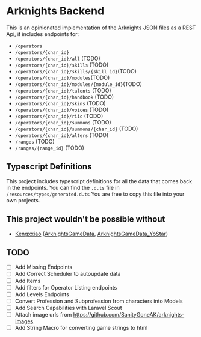 # Arknights Backend

This is an opinionated implementation of the Arknights JSON files as a REST Api, it includes endpoints for:

- `/operators`
- `/operators/{char_id}`
- `/operators/{char_id}/all` (TODO)
- `/operators/{char_id}/skills` (TODO)
- `/operators/{char_id}/skills/{skill_id}`(TODO)
- `/operators/{char_id}/modules`(TODO)
- `/operators/{char_id}/modules/{module_id}`(TODO)
- `/operators/{char_id}/talents` (TODO)
- `/operators/{char_id}/handbook` (TODO)
- `/operators/{char_id}/skins` (TODO)
- `/operators/{char_id}/voices` (TODO)
- `/operators/{char_id}/riic` (TODO)
- `/operators/{char_id}/summons` (TODO)
- `/operators/{char_id}/summons/{char_id}` (TODO)
- `/operators/{char_id}/alters` (TODO)
- `/ranges` (TODO)
- `/ranges/{range_id}` (TODO)

## Typescript Definitions

This project includes typescript definitions for all the data that comes back in the endpoints. You can find the `.d.ts` file in `/resources/types/generated.d.ts` You are free to copy this file into your own projects.

## This project wouldn't be possible without

- [Kengxxiao](https://github.com/Kengxxiao) ([ArknightsGameData](https://github.com/Kengxxiao/ArknightsGameData), [ArknightsGameData_YoStar](https://github.com/Kengxxiao/ArknightsGameData_YoStar))

## TODO
- [ ] Add Missing Endpoints
- [ ] Add Correct Scheduler to autoupdate data
- [ ] Add Items
- [ ] Add filters for Operator Listing endpoints
- [ ] Add Levels Endpoints
- [ ] Convert Profession and Subprofession from characters into Models
- [ ] Add Search Capabilities with Laravel Scout
- [ ] Attach image urls from https://github.com/SanityGoneAK/arknights-images
- [ ] Add String Macro for converting game strings to html
